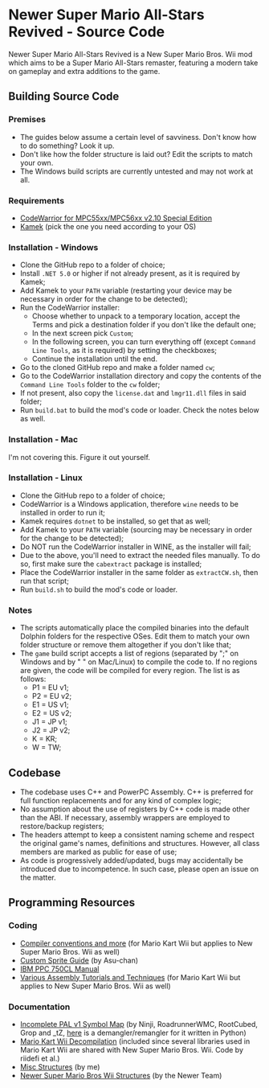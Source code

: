 # Newer Super Mario All-Stars Revived - Source Code

Newer Super Mario All-Stars Revived is a New Super Mario Bros. Wii mod which aims to be a Super Mario All-Stars remaster, featuring a modern take on gameplay and extra additions to the game.

## Building Source Code

### Premises

- The guides below assume a certain level of savviness. Don't know how to do something? Look it up.
- Don't like how the folder structure is laid out? Edit the scripts to match your own.
- The Windows build scripts are currently untested and may not work at all.

### Requirements

- [CodeWarrior for MPC55xx/MPC56xx v2.10 Special Edition](https://cache.nxp.com/lgfiles/devsuites/PowerPC/CW55xx_v2_10_SE.exe)
- [Kamek](https://github.com/Lord-Giganticus/Kamek/releases) (pick the one you need according to your OS)

### Installation - Windows

* Clone the GitHub repo to a folder of choice;
* Install `.NET 5.0` or higher if not already present, as it is required by Kamek;
* Add Kamek to your `PATH` variable (restarting your device may be necessary in order for the change to be detected);
* Run the CodeWarrior installer:
    - Choose whether to unpack to a temporary location, accept the Terms and pick a destination folder if you don't like the default one;
    - In the next screen pick `Custom`;
    - In the following screen, you can turn everything off (except `Command Line Tools`, as it is required) by setting the checkboxes;
    - Continue the installation until the end.
* Go to the cloned GitHub repo and make a folder named `cw`;
* Go to the CodeWarrior installation directory and copy the contents of the `Command Line Tools` folder to the `cw` folder;
* If not present, also copy the `license.dat` and `lmgr11.dll` files in said folder;
* Run `build.bat` to build the mod's code or loader. Check the notes below as well.

### Installation - Mac

I'm not covering this. Figure it out yourself.

### Installation - Linux

* Clone the GitHub repo to a folder of choice;
* CodeWarrior is a Windows application, therefore `wine` needs to be installed in order to run it;
* Kamek requires `dotnet` to be installed, so get that as well;
* Add Kamek to your `PATH` variable (sourcing may be necessary in order for the change to be detected);
* Do NOT run the CodeWarrior installer in WINE, as the installer will fail;
* Due to the above, you'll need to extract the needed files manually. To do so, first make sure the `cabextract` package is installed;
* Place the CodeWarrior installer in the same folder as `extractCW.sh`, then run that script;
* Run `build.sh` to build the mod's code or loader.

### Notes

* The scripts automatically place the compiled binaries into the default Dolphin folders for the respective OSes. Edit them to match your own folder structure or remove them altogether if you don't like that;
* The `game` build script accepts a list of regions (separated by ";" on Windows and by " " on Mac/Linux) to compile the code to. If no regions are given, the code will be compiled for every region. The list is as follows:
    - P1 = EU v1;
    - P2 = EU v2;
    - E1 = US v1;
    - E2 = US v2;
    - J1 = JP v1;
    - J2 = JP v2;
    - K = KR;
    - W = TW;

## Codebase

- The codebase uses C++ and PowerPC Assembly. C++ is preferred for full function replacements and for any kind of complex logic;
- No assumption about the use of registers by C++ code is made other than the ABI. If necessary, assembly wrappers are employed to restore/backup registers;
- The headers attempt to keep a consistent naming scheme and respect the original game's names, definitions and structures. However, all class members are marked as public for ease of use;
- As code is progressively added/updated, bugs may accidentally be introduced due to incompetence. In such case, please open an issue on the matter.

## Programming Resources

### Coding

- [Compiler conventions and more](http://wiki.tockdom.com/wiki/Compiler) (for Mario Kart Wii but applies to New Super Mario Bros. Wii as well)
- [Custom Sprite Guide](https://docs.google.com/document/d/1-KQhmawgy0da8ijdzL6d7zrlMRBX3_UOm-oShqFvuYc) (by Asu-chan)
- [IBM PPC 750CL Manual](https://fail0verflow.com/media/files/ppc_750cl.pdf)
- [Various Assembly Tutorials and Techniques](https://mkwii.com/forumdisplay.php?fid=50) (for Mario Kart Wii but applies to New Super Mario Bros. Wii as well)

### Documentation
- [Incomplete PAL v1 Symbol Map](https://cdn.discordapp.com/attachments/880441593549688884/930223706754670703/nsmbw_P1_ghidra.map) (by Ninji, RoadrunnerWMC, RootCubed, Grop and _tZ, [here](https://gist.github.com/RootCubed/8f8102fe6cf4ed79a45f1dfe23020a06) is a demangler/remangler for it written in Python)
- [Mario Kart Wii Decompilation](https://github.com/riidefi/mkw) (included since several libraries used in Mario Kart Wii are shared with New Super Mario Bros. Wii. Code by riidefi et al.)
- [Misc Structures](https://github.com/CLF78/NSMBW-Documentation) (by me)
- [Newer Super Mario Bros Wii Structures](https://github.com/Newer-Team/NewerSMBW/tree/no-translations/Kamek/include) (by the Newer Team)
